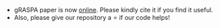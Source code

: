 * gRASPA paper is now [online](https://pubs.acs.org/doi/10.1021/acs.jctc.4c01058). Please kindly cite it if you find it useful.
* Also, please give our repository a :star: if our code helps!
